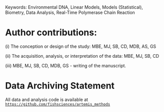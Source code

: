 
Keywords: Environmental DNA, Linear Models, Models (Statistical),
Biometry, Data Analysis, Real-Time Polymerase Chain Reaction

# Author contributions: 

(i) The conception or design of the study: MBE, MJ, SB, CD, MDB, AS, GS 

(ii) The acquisition, analysis, or interpretation of the
data: MBE, MJ, SB, CD

(iii) MBE, MJ, SB, CD, MDB, GS - writing of the manuscript.

# Data Archiving Statement

All data and analysis code is available at [`https://github.com/fishsciences/artemis_methods`](https://github.com/fishsciences/artemis_methods)
